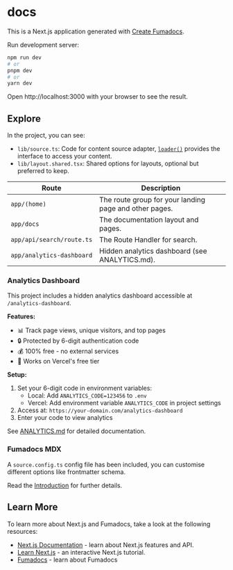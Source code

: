 # docs

This is a Next.js application generated with
[Create Fumadocs](https://github.com/fuma-nama/fumadocs).

Run development server:

```bash
npm run dev
# or
pnpm dev
# or
yarn dev
```

Open http://localhost:3000 with your browser to see the result.

## Explore

In the project, you can see:

- `lib/source.ts`: Code for content source adapter, [`loader()`](https://fumadocs.dev/docs/headless/source-api) provides the interface to access your content.
- `lib/layout.shared.tsx`: Shared options for layouts, optional but preferred to keep.

| Route                     | Description                                            |
| ------------------------- | ------------------------------------------------------ |
| `app/(home)`              | The route group for your landing page and other pages. |
| `app/docs`                | The documentation layout and pages.                    |
| `app/api/search/route.ts` | The Route Handler for search.                          |
| `app/analytics-dashboard` | Hidden analytics dashboard (see ANALYTICS.md).         |

### Analytics Dashboard

This project includes a hidden analytics dashboard accessible at `/analytics-dashboard`. 

**Features:**
- 📊 Track page views, unique visitors, and top pages
- 🔒 Protected by 6-digit authentication code
- 💰 100% free - no external services
- 🚀 Works on Vercel's free tier

**Setup:**
1. Set your 6-digit code in environment variables:
   - Local: Add `ANALYTICS_CODE=123456` to `.env`
   - Vercel: Add environment variable `ANALYTICS_CODE` in project settings
2. Access at: `https://your-domain.com/analytics-dashboard`
3. Enter your code to view analytics

See [ANALYTICS.md](./ANALYTICS.md) for detailed documentation.

### Fumadocs MDX

A `source.config.ts` config file has been included, you can customise different options like frontmatter schema.

Read the [Introduction](https://fumadocs.dev/docs/mdx) for further details.

## Learn More

To learn more about Next.js and Fumadocs, take a look at the following
resources:

- [Next.js Documentation](https://nextjs.org/docs) - learn about Next.js
  features and API.
- [Learn Next.js](https://nextjs.org/learn) - an interactive Next.js tutorial.
- [Fumadocs](https://fumadocs.dev) - learn about Fumadocs
